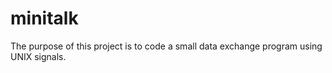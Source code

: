 # minitalk
The purpose of this project is to code a small data exchange program using UNIX signals.

